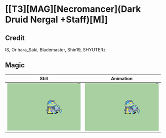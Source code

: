# [\[T3\]\[MAG\]\[Necromancer\]\(Dark Druid Nergal +Staff\)\[M\]]

## Credit

IS, Orihara_Saki, Blademaster, Shin19, SHYUTERz
	
## Magic

| Still | Animation |
| :---: | :-------: |
| ![Magic still](./Magic_000.png) | ![Magic animation](./Magic.gif) |
